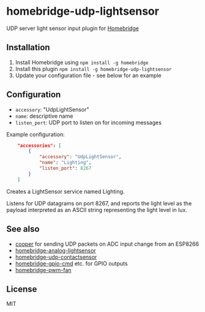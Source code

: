 # homebridge-udp-lightsensor

UDP server light sensor input plugin for [Homebridge](https://github.com/nfarina/homebridge)

## Installation
1.	Install Homebridge using `npm install -g homebridge`
2.	Install this plugin `npm install -g homebridge-udp-lightsensor`
3.	Update your configuration file - see below for an example

## Configuration
* `accessory`: "UdpLightSensor"
* `name`: descriptive name
* `listen_port`: UDP port to listen on for incoming messages

Example configuration:

```json
    "accessories": [
        {
            "accessory": "UdpLightSensor",
            "name": "Lighting",
            "listen_port": 8267
        }
    ]
```

Creates a LightSensor service named Lighting.

Listens for UDP datagrams on port 8267, and reports the light level as the
payload interpreted as an ASCII string representing the light level in lux.

## See also

* [cooper](https://github.com/rxseger/cooper) for sending UDP packets on ADC input change from an ESP8266
* [homebridge-analog-lightsensor](https://github.com/rxseger/homebridge-analog-lightsensor)
* [homebridge-udp-contactsensor](https://github.com/rxseger/homebridge-udp-contactsensor)
* [homebridge-gpio-cmd](https://github.com/rxseger/homebridge-gpio-cmd) etc. for GPIO outputs
* [homebridge-pwm-fan](https://github.com/rxseger/homebridge-pwm-fan)

## License

MIT

